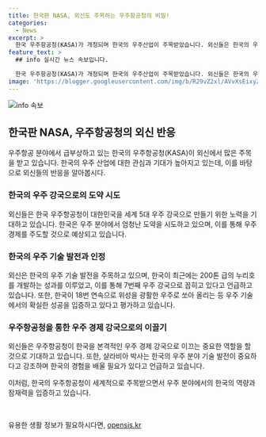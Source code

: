 ```yaml
---
title: 한국판 NASA, 외신도 주목하는 우주항공청의 비밀!
categories:
  - News
excerpt: >
  한국 우주항공청(KASA)가 개청되며 한국의 우주산업이 주목받았습니다. 외신들은 한국의 우주 산업 분야에서의 엄청난 도약을 예측하고, 미국 등 선진국과의 우주 협력 확대에 대한 기대감을 표명했습니다. K팝의 나라가 새로운 우주 강국이 될 것으로 기대하며, 우주항공청은 한국을 본격적인 우주 경제 강국으로 이끄는 중요한 디딤돌이 될 것으로 기대됩니다. 이처럼 한국의 우주 기술 성공을 여러 차례 입증하여, 한국의 우주 분야의 기술 발전이 매우 중요하다는 평가를 받고 있습니다.
feature_text: >
  ## info 실시간 뉴스 속보입니다.

  한국 우주항공청(KASA)가 개청되며 한국의 우주산업이 주목받았습니다. 외신들은 한국의 우주 산업 분야에서의 엄청난 도약을 예측하고, 미국 등 선진국과의 우주 협력 확대에 대한 기대감을 표명했습니다. K팝의 나라가 새로운 우주 강국이 될 것으로 기대하며, 우주항공청은 한국을 본격적인 우주 경제 강국으로 이끄는 중요한 디딤돌이 될 것으로 기대됩니다. 이처럼 한국의 우주 기술 성공을 여러 차례 입증하여, 한국의 우주 분야의 기술 발전이 매우 중요하다는 평가를 받고 있습니다.
image: 'https://blogger.googleusercontent.com/img/b/R29vZ2xl/AVvXsEixyZcFfHzMRdzZMjFBmAUKJYCLCGyLL1o632UiGVXcaFdKo_bkvkuCioo0uUKlGfBVcT3P84aROyZIXSBEx3Aw5nCQ3pTgDom1WDC4m8eifvWiAmWEEVb4x6G_l8C0QH225ldMjyaFvpxGEBGNO37VmDTDMHGhJPq73UglMfDca1-0aw/s1600/blogspot.png'
---
```


<p><img src="https://blogger.googleusercontent.com/img/b/R29vZ2xl/AVvXsEixyZcFfHzMRdzZMjFBmAUKJYCLCGyLL1o632UiGVXcaFdKo_bkvkuCioo0uUKlGfBVcT3P84aROyZIXSBEx3Aw5nCQ3pTgDom1WDC4m8eifvWiAmWEEVb4x6G_l8C0QH225ldMjyaFvpxGEBGNO37VmDTDMHGhJPq73UglMfDca1-0aw/s1600/blogspot.png" alt="info 속보" /></p>

<h2 data-ke-size="size26">한국판 NASA, 우주항공청의 외신 반응</h2>

<p>우주항공 분야에서 급부상하고 있는 한국의 우주항공청(KASA)이 외신에서 많은 주목을 받고 있습니다. 한국의 우주 산업에 대한 관심과 기대가 높아지고 있는데, 이를 바탕으로 외신들의 반응을 알아봅시다.</p>

<h3><b>한국의 우주 강국으로의 도약 시도</b></h3>

<p>외신들은 한국 우주항공청이 대한민국을 세계 5대 우주 강국으로 만들기 위한 노력을 기대하고 있습니다. 한국은 우주 분야에서 엄청난 도약을 시도하고 있으며, 이를 통해 우주 경제를 주도할 것으로 예상되고 있습니다.</p>

<h3><b>한국의 우주 기술 발전과 인정</b></h3>

<p>외신은 한국의 우주 기술 발전을 주목하고 있으며, 한국이 최근에는 200톤 급의 누리호를 개발하는 성과를 이루었고, 이를 통해 7번째 우주 강국으로 꼽히고 있다고 언급하고 있습니다. 또한, 한국이 18번 연속으로 위성을 광활한 우주로 쏘아 올리는 등 우주 기술에서의 확실한 성공을 입증하고 있다고 평가하고 있습니다.</p>

<h3><b>우주항공청을 통한 우주 경제 강국으로의 이끌기</b></h3>

<p>외신들은 우주항공청이 한국을 본격적인 우주 경제 강국으로 이끄는 중요한 역할을 할 것으로 기대하고 있습니다. 또한, 샬라비아 박사는 한국의 우주 분야 기술 발전이 중요하다고 강조하며 한국의 경험을 배울 필요가 있다고 언급하고 있습니다.</p>

<p>이처럼, 한국의 우주항공청이 세계적으로 주목받으면서 우주 분야에서의 한국의 역량과 잠재력을 입증하고 있습니다. <p data-ke-size="size16">&nbsp;<p></p>
유용한 생활 정보가 필요하시다면, <a href="https://opensis.kr" rel="dofollow">opensis.kr</a>


